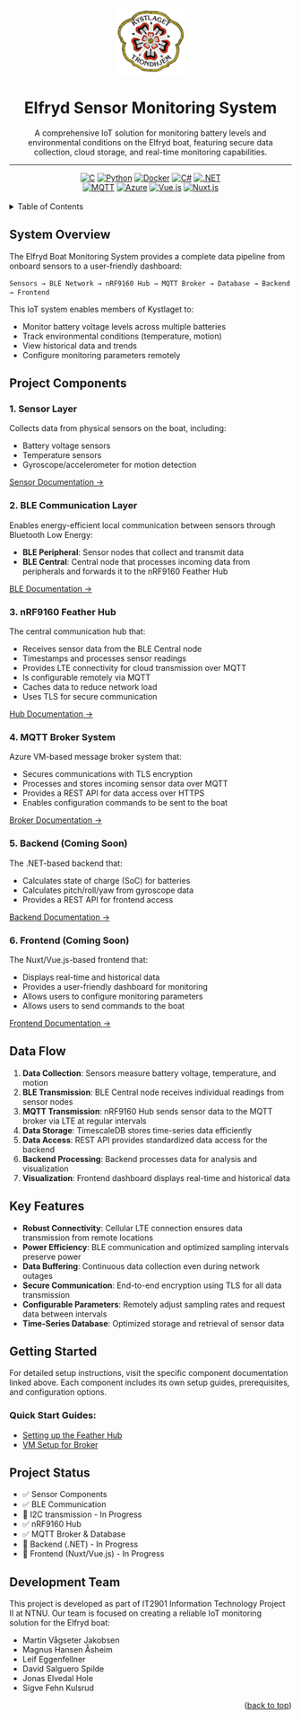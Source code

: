 <div id="top"></div>

<div align="center">
  <a href="https://www.kystlaget-trh.no/">
    <img src="images/logo.jpg" alt="Logo" width="120" height="120">
  </a>

  <br />
  <h1 align="center">Elfryd Sensor Monitoring System</h1>
  

  <p align="center">
    A comprehensive IoT solution for monitoring battery levels and environmental conditions on the Elfryd boat, featuring secure data collection, cloud storage, and real-time monitoring capabilities.
  </p>
</div>

<hr />

<div align="center">
  <a href="https://en.wikipedia.org/wiki/C_(programming_language)"><img src="https://tinyurl.com/249mjzb9" alt="C"></a>
  <a href="https://www.python.org/"><img src="https://tinyurl.com/26vvmywy" alt="Python"></a>
  <a href="https://www.docker.com/"><img src="https://tinyurl.com/278rykn6" alt="Docker"></a>
  <a href="https://docs.microsoft.com/en-us/dotnet/csharp/"><img src="https://tinyurl.com/2c9p4knv" alt="C#"></a>
  <a href="https://dotnet.microsoft.com/"><img src="https://tinyurl.com/26sekyup" alt=".NET"></a>
  <br>
  <a href="https://mqtt.org/"><img src="https://tinyurl.com/2yeuyq5z" alt="MQTT"></a>
  <a href="https://azure.microsoft.com/"><img src="https://tinyurl.com/2b7fwu7m" alt="Azure"></a>
  <a href="https://vuejs.org/"><img src="https://tinyurl.com/22c28lf3" alt="Vue.js"></a>
  <a href="https://nuxtjs.org/"><img src="https://tinyurl.com/25w36sc9" alt="Nuxt.js"></a>
</div>

<br />

<details>
  <summary>Table of Contents</summary>
  <ol>
    <li><a href="#system-overview">System Overview</a></li>
    <li>
      <a href="#project-components">Project Components</a>
      <ul>
        <li><a href="#1-sensor-layer">Sensor Layer</a></li>
        <li><a href="#2-ble-communication-layer">BLE Communication Layer</a></li>
        <li><a href="#3-nrf9160-feather-hub">nRF9160 Feather Hub</a></li>
        <li><a href="#4-mqtt-broker-system">MQTT Broker System</a></li>
        <li><a href="#5-backend--frontend-coming-soon">Backend & Frontend</a></li>
      </ul>
    </li>
    <li><a href="#data-flow">Data Flow</a></li>
    <li><a href="#key-features">Key Features</a></li>
    <li><a href="#getting-started">Getting Started</a></li>
    <li><a href="#project-status">Project Status</a></li>
    <li><a href="#development-team">Development Team</a></li>
  </ol>
</details>

<!-- # Elfryd Boat Monitoring System -->

<!-- ![Elfryd Logo](/battery-sensor/images/logo.jpg) -->

<!-- A comprehensive IoT solution for monitoring battery levels and environmental conditions on the Elfryd boat, featuring secure data collection, cloud storage, and real-time monitoring capabilities. -->

## System Overview

The Elfryd Boat Monitoring System provides a complete data pipeline from onboard sensors to a user-friendly dashboard:

```
Sensors → BLE Network → nRF9160 Hub → MQTT Broker → Database → Backend → Frontend
```

This IoT system enables members of Kystlaget to:

- Monitor battery voltage levels across multiple batteries
- Track environmental conditions (temperature, motion)
- View historical data and trends
- Configure monitoring parameters remotely

## Project Components

### 1. Sensor Layer

Collects data from physical sensors on the boat, including:

- Battery voltage sensors
- Temperature sensors
- Gyroscope/accelerometer for motion detection

[Sensor Documentation →](/battery-sensor/nrf/sensor/README.md)

### 2. BLE Communication Layer

Enables energy-efficient local communication between sensors through Bluetooth Low Energy:

- **BLE Peripheral**: Sensor nodes that collect and transmit data
- **BLE Central**: Central node that processes incoming data from peripherals and forwards it to the nRF9160 Feather Hub

[BLE Documentation →](/battery-sensor/nrf/ble/README.md)

### 3. nRF9160 Feather Hub

The central communication hub that:

- Receives sensor data from the BLE Central node
- Timestamps and processes sensor readings
- Provides LTE connectivity for cloud transmission over MQTT
- Is configurable remotely via MQTT
- Caches data to reduce network load
- Uses TLS for secure communication

[Hub Documentation →](/battery-sensor/nrf/hub/README.md)

### 4. MQTT Broker System

Azure VM-based message broker system that:

- Secures communications with TLS encryption
- Processes and stores incoming sensor data over MQTT
- Provides a REST API for data access over HTTPS
- Enables configuration commands to be sent to the boat

[Broker Documentation →](/battery-sensor/broker/README.md)

### 5. Backend (Coming Soon)

The .NET-based backend that:
- Calculates state of charge (SoC) for batteries
- Calculates pitch/roll/yaw from gyroscope data
- Provides a REST API for frontend access

[Backend Documentation →](/battery-sensor/backend/README.md)

### 6. Frontend (Coming Soon)

The Nuxt/Vue.js-based frontend that:
- Displays real-time and historical data
- Provides a user-friendly dashboard for monitoring
- Allows users to configure monitoring parameters
- Allows users to send commands to the boat

[Frontend Documentation →](/battery-sensor/frontend/README.md)

## Data Flow

1. **Data Collection**: Sensors measure battery voltage, temperature, and motion
2. **BLE Transmission**: BLE Central node receives individual readings from sensor nodes
3. **MQTT Transmission**: nRF9160 Hub sends sensor data to the MQTT broker via LTE at regular intervals
4. **Data Storage**: TimescaleDB stores time-series data efficiently
5. **Data Access**: REST API provides standardized data access for the backend
6. **Backend Processing**: Backend processes data for analysis and visualization
7. **Visualization**: Frontend dashboard displays real-time and historical data

## Key Features

- **Robust Connectivity**: Cellular LTE connection ensures data transmission from remote locations
- **Power Efficiency**: BLE communication and optimized sampling intervals preserve power
- **Data Buffering**: Continuous data collection even during network outages
- **Secure Communication**: End-to-end encryption using TLS for all data transmission
- **Configurable Parameters**: Remotely adjust sampling rates and request data between intervals
- **Time-Series Database**: Optimized storage and retrieval of sensor data

## Getting Started

For detailed setup instructions, visit the specific component documentation linked above. Each component includes its own setup guides, prerequisites, and configuration options.

### Quick Start Guides:

- [Setting up the Feather Hub](/battery-sensor/nrf/hub/docs/FLASHING.md)
- [VM Setup for Broker](/battery-sensor/broker/docs/vm_setup.md)

## Project Status

- ✅ Sensor Components
- ✅ BLE Communication
- 🔄 I2C transmission - In Progress
- ✅ nRF9160 Hub
- ✅ MQTT Broker & Database
- 🔄 Backend (.NET) - In Progress
- 🔄 Frontend (Nuxt/Vue.js) - In Progress

## Development Team

This project is developed as part of IT2901 Information Technology Project II at NTNU. Our team is focused on creating a reliable IoT monitoring solution for the Elfryd boat:

- Martin Vågseter Jakobsen 
- Magnus Hansen Åsheim
- Leif Eggenfellner
- David Salguero Spilde
- Jonas Elvedal Hole
- Sigve Fehn Kulsrud

<p align="right">(<a href="#top">back to top</a>)</p>